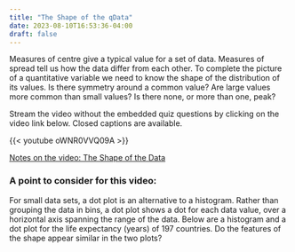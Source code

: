 ```yaml
---
title: "The Shape of the qData"
date: 2023-08-10T16:53:36-04:00
draft: false
---
```


Measures of centre give a typical value for a set of data. Measures of spread tell us how the data differ from each other. To complete the picture of a quantitative variable we need to know the shape of the distribution of its values. Is there symmetry around a common value? Are large values more common than small values? Is there none, or more than one, peak?

Stream the video without the embedded quiz questions by clicking on the video link below. Closed captions are available.

{{< youtube oWNR0VVQ09A >}}

[Notes on the video: The Shape of the Data](../1-4-The-Shape-of-the-Data.pdf)

### A point to consider for this video:

For small data sets, a dot plot is an alternative to a histogram. Rather than grouping the data in bins, a dot plot shows a dot for each data value, over a horizontal axis spanning the range of the data. Below are a histogram and a dot plot for the life expectancy (years) of 197 countries. Do the features of the shape appear similar in the two plots?